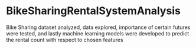 # BikeSharingRentalSystemAnalysis
Bike Sharing dataset analyzed, data explored, importance of certain futures were tested, and lastly machine learning models were developed to predict the rental count with respect to chosen features
